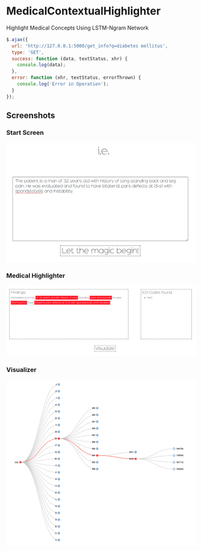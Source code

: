 # MedicalContextualHighlighter
Highlight Medical Concepts Using LSTM-Ngram Network


```javascript
$.ajax({
  url: 'http://127.0.0.1:5000/get_info?q=diabetes mellitus',
  type: 'GET',
  success: function (data, textStatus, xhr) {
    console.log(data);
  },
  error: function (xhr, textStatus, errorThrown) {
    console.log('Error in Operation');
  }
});
```

## Screenshots

### Start Screen

![Start Screen](1.png)


### Medical Highlighter 

![Highlighter](2.png)

### Visualizer

![Visualizer](3.png)
